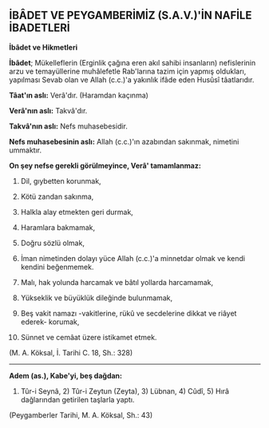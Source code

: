 ## İBÂDET VE PEYGAMBERİMİZ (S.A.V.)'İN NAFİLE İBADETLERİ

**İbâdet ve Hikmetleri**

**İbâdet**; Mükelleflerin (Erginlik çağına eren akıl sahibi insanların) nefislerinin arzu ve temayüllerine muhâlefetle Rab'larına tazim için yap­mış oldukları, yapılması Sevab olan ve Allah (c.c.)'a yakınlık ifâde eden Husûsî tâatlarıdır.

**Tâat'ın aslı:** Verâ'dır. (Haramdan kaçınma)

**Verâ'nın aslı:** Takvâ'dır.

**Takvâ'nın aslı:** Nefs muhasebesidir.

**Nefs muhasebesinin aslı:** Allah (c.c.)'ın aza­bından sakınmak, nimetini ummaktır.

**On şey nefse gerekli görülmeyince, Verâ' tamamlanmaz:**

1. Dil, gıybetten korunmak,

2. Kötü zandan sakınma,

3. Halkla alay etmekten geri durmak,

4. Haramlara bakmamak,

5. Doğru sözlü olmak,

6. İman nimetinden dolayı yüce Allah (c.c.)'a minnetdar olmak ve kendi kendini beğenmemek.

7. Malı, hak yolunda harcamak ve bâtıl yollar­da harcamamak,

8.  Yükseklik ve büyüklük di­leğinde bulunmamak,

9.  Beş vakit namazı -va­kitlerine, rükû ve secdelerine dikkat ve riâyet ederek- korumak,

10. Sünnet ve cemâat üzere istikamet etmek.

(M. A. Köksal, İ. Tarihi C. 18, Sh.: 328)

<hr>

**Adem (as.), Kabe'yi, beş dağdan:**

1) Tûr-i Seynâ, 2) Tûr-i Zeytun (Zeyta), 3) Lübnan, 4) Cûdî, 5) Hırâ dağlarından getirilen taşlarla yaptı.

(Peygamberler Tarihi, M. A. Köksal, Sh.: 43)
